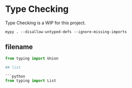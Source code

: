 # Type Checking

Type Checking is a WIP for this project.

```shell
mypy . --disallow-untyped-defs --ignore-missing-imports
```

## filename

```python
from typing import Union

## list

```python
from typing import List
```
